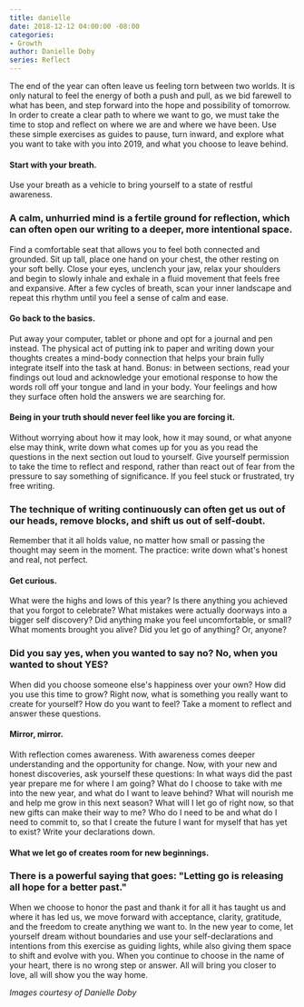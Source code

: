 ```yaml
---
title: danielle
date: 2018-12-12 04:00:00 -08:00
categories:
- Growth
author: Danielle Doby
series: Reflect
---
```


The end of the year can often leave us feeling torn between two worlds. It is only natural to feel the energy of both a push and pull, as we bid farewell to what has been, and step forward into the hope and possibility of tomorrow. In order to create a clear path to where we want to go, we must take the time to stop and reflect on where we are and where we have been. Use these simple exercises as guides to pause, turn inward, and explore what you want to take with you into 2019, and what you choose to leave behind. 

#### Start with your breath.

Use your breath as a vehicle to bring yourself to a state of restful awareness. 

### A calm, unhurried mind is a fertile ground for reflection, which can often open our writing to a deeper, more intentional space. 

Find a comfortable seat that allows you to feel both connected and grounded. Sit up tall, place one hand on your chest, the other resting on your soft belly. Close your eyes, unclench your jaw, relax your shoulders and begin to slowly inhale and exhale in a fluid movement that feels free and expansive. After a few cycles of breath, scan your inner landscape and repeat this rhythm until you feel a sense of calm and ease. 

#### Go back to the basics. 

Put away your computer, tablet or phone and opt for a journal and pen instead. The physical act of putting ink to paper and writing down your thoughts creates a mind-body connection that helps your brain fully integrate itself into the task at hand. Bonus: in between sections, read your findings out loud and acknowledge your emotional response to how the words roll off your tongue and land in your body. Your feelings and how they surface often hold the answers we are searching for.

#### Being in your truth should never feel like you are forcing it.

Without worrying about how it may look, how it may sound, or what anyone else may think, write down what comes up for you as you read the questions in the next section out loud to yourself. Give yourself permission to take the time to reflect and respond, rather than react out of fear from the pressure to say something of significance. If you feel stuck or frustrated, try free writing. 

### The technique of writing continuously can often get us out of our heads, remove blocks, and shift us out of self-doubt. 

Remember that it all holds value, no matter how small or passing the thought may seem in the moment. The practice: write down what's honest and real, not perfect.

#### Get curious. 

What were the highs and lows of this year? Is there anything you achieved that you forgot to celebrate? What mistakes were actually doorways into a bigger self discovery? Did anything make you feel uncomfortable, or small? What moments brought you alive? Did you let go of anything? Or, anyone? 

### Did you say yes, when you wanted to say no? No, when you wanted to shout YES? 

When did you choose someone else's happiness over your own? How did you use this time to grow? Right now, what is something you really want to create for yourself? How do you want to feel? Take a moment to reflect and answer these questions.

#### Mirror, mirror. 

With reflection comes awareness. With awareness comes deeper understanding and the opportunity for change. Now, with your new and honest discoveries, ask yourself these questions: In what ways did the past year prepare me for where I am going? What do I choose to take with me into the new year, and what do I want to leave behind? What will nourish me and help me grow in this next season? What will I let go of right now, so that new gifts can make their way to me?  Who do I need to be and what do I need to commit to, so that I create the future I want for myself that has yet to exist? Write your declarations down. 

#### What we let go of creates room for new beginnings.

### There is a powerful saying that goes: "Letting go is releasing all hope for a better past." 

When we choose to honor the past and thank it for all it has taught us and where it has led us, we move forward with acceptance, clarity, gratitude, and the freedom to create anything we want to. In the new year to come, let yourself dream without boundaries and use your self-declarations and intentions from this exercise as guiding lights, while also giving them space to shift and evolve with you. When you continue to choose in the name of your heart, there is no wrong step or answer. All will bring you closer to love, all will show you the way home.  

_Images courtesy of Danielle Doby_